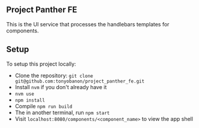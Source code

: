 
## Project Panther FE

This is the UI service that processes the handlebars templates for components.

## Setup
To setup this project locally:
- Clone the repository:
 `git clone git@github.com:tonyobanon/project_panther_fe.git`
- Install `nvm` if you don't already have it
- `nvm use`
- `npm install`
- Compile `npm run build`
- The in another terminal, run `npm start`
- Visit `localhost:8080/components/<component_name>` to view the app shell
